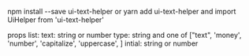 npm install --save  ui-text-helper or yarn add ui-text-helper
and 
import UiHelper from 'ui-text-helper'

props list: 
    text: string or number
    type: string and one of ["text", 'money', 'number', 'capitalize', 'uppercase', ]
    intial: string or number 

    

